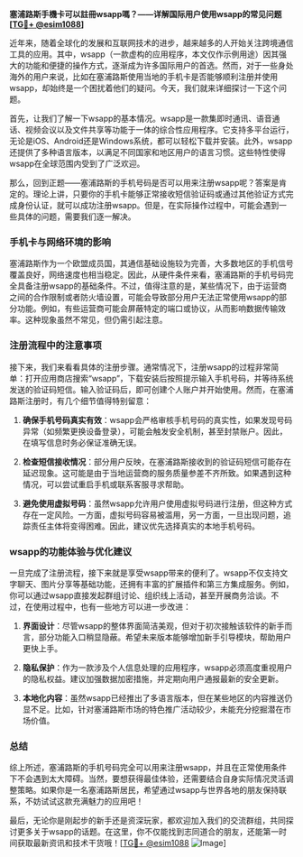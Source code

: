 **塞浦路斯手機卡可以註冊wsapp嗎？——详解国际用户使用wsapp的常见问题[[TG💪+ @esim1088](https://t.me/s/esim1088)]**

近年来，随着全球化的发展和互联网技术的进步，越来越多的人开始关注跨境通信工具的应用。其中，wsapp（一款虚构的应用程序，本文仅作示例用途）因其强大的功能和便捷的操作方式，逐渐成为许多国际用户的首选。然而，对于一些身处海外的用户来说，比如在塞浦路斯使用当地的手机卡是否能够顺利注册并使用wsapp，却始终是一个困扰着他们的疑问。今天，我们就来详细探讨一下这个问题。

首先，让我们了解一下wsapp的基本情况。wsapp是一款集即时通讯、语音通话、视频会议以及文件共享等功能于一体的综合性应用程序。它支持多平台运行，无论是iOS、Android还是Windows系统，都可以轻松下载并安装。此外，wsapp还提供了多种语言版本，以满足不同国家和地区用户的语言习惯。这些特性使得wsapp在全球范围内受到了广泛欢迎。

那么，回到正题——塞浦路斯的手机号码是否可以用来注册wsapp呢？答案是肯定的。理论上讲，只要你的手机卡能够正常接收短信验证码或通过其他验证方式完成身份认证，就可以成功注册wsapp。但是，在实际操作过程中，可能会遇到一些具体的问题，需要我们逐一解决。

### 手机卡与网络环境的影响

塞浦路斯作为一个欧盟成员国，其通信基础设施较为完善，大多数地区的手机信号覆盖良好，网络速度也相当稳定。因此，从硬件条件来看，塞浦路斯的手机号码完全具备注册wsapp的基础条件。不过，值得注意的是，某些情况下，由于运营商之间的合作限制或者防火墙设置，可能会导致部分用户无法正常使用wsapp的部分功能。例如，有些运营商可能会屏蔽特定的端口或协议，从而影响数据传输效率。这种现象虽然不常见，但仍需引起注意。

### 注册流程中的注意事项

接下来，我们来看看具体的注册步骤。通常情况下，注册wsapp的过程非常简单：打开应用商店搜索“wsapp”，下载安装后按照提示输入手机号码，并等待系统发送的验证码短信。输入验证码后，即可创建个人账户并开始使用。然而，在塞浦路斯注册时，有几个细节值得特别留意：

1. **确保手机号码真实有效**：wsapp会严格审核手机号码的真实性，如果发现号码异常（如频繁更换设备登录），可能会触发安全机制，甚至封禁账户。因此，在填写信息时务必保证准确无误。
   
2. **检查短信接收情况**：部分用户反映，在塞浦路斯接收到的验证码短信可能存在延迟现象。这可能是由于当地运营商的服务质量参差不齐所致。如果遇到这种情况，可以尝试重启手机或联系客服寻求帮助。

3. **避免使用虚拟号码**：虽然wsapp允许用户使用虚拟号码进行注册，但这种方式存在一定风险。一方面，虚拟号码容易被滥用，另一方面，一旦出现问题，追踪责任主体将变得困难。因此，建议优先选择真实的本地手机号码。

### wsapp的功能体验与优化建议

一旦完成了注册流程，接下来就是享受wsapp带来的便利了。wsapp不仅支持文字聊天、图片分享等基础功能，还拥有丰富的扩展插件和第三方集成服务。例如，你可以通过wsapp直接发起群组讨论、组织线上活动，甚至开展商务洽谈。不过，在使用过程中，也有一些地方可以进一步改进：

1. **界面设计**：尽管wsapp的整体界面简洁美观，但对于初次接触该软件的新手而言，部分功能入口稍显隐蔽。希望未来版本能够增加新手引导模块，帮助用户更快上手。

2. **隐私保护**：作为一款涉及个人信息处理的应用程序，wsapp必须高度重视用户的隐私权益。建议加强数据加密措施，并定期向用户通报最新的安全更新。

3. **本地化内容**：虽然wsapp已经推出了多语言版本，但在某些地区的内容推送仍显不足。比如，针对塞浦路斯市场的特色推广活动较少，未能充分挖掘潜在市场价值。

### 总结

综上所述，塞浦路斯的手机号码完全可以用来注册wsapp，并且在正常使用条件下不会遇到太大障碍。当然，要想获得最佳体验，还需要结合自身实际情况灵活调整策略。如果你是一名塞浦路斯居民，希望通过wsapp与世界各地的朋友保持联系，不妨试试这款充满魅力的应用吧！

最后，无论你是刚起步的新手还是资深玩家，都欢迎加入我们的交流群组，共同探讨更多关于wsapp的话题。在这里，你不仅能找到志同道合的朋友，还能第一时间获取最新资讯和技术干货哦！[[TG💪+ @esim1088](https://t.me/s/esim1088) ![Image](https://i.postimg.cc/4NQfJmqS/Snipaste-2025-05-13-00-14-12.png)]